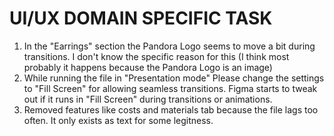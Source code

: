 # UI/UX DOMAIN SPECIFIC TASK  
1. In the "Earrings" section the Pandora Logo seems to move a bit during transitions. I don't know the specific reason for this (I think most probably it happens because the Pandora Logo is an image)  
2. While running the file in "Presentation mode" Please change the settings to "Fill Screen" for allowing seamless transitions. Figma starts to tweak out if it runs in "Fill Screen" during transitions or animations.  
3. Removed features like costs and materials tab because the file lags too often. It only exists as text for some legitness.  
